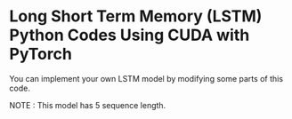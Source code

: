 # Long Short Term Memory (LSTM) Python Codes Using CUDA with PyTorch
You can implement your own LSTM model by modifying some parts of this code.

NOTE : This model has 5 sequence length.

